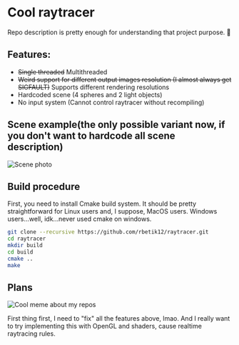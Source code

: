 # Cool raytracer
Repo description is pretty enough for understanding that project purpose. 👀 


## Features:
- ~~Single threaded~~ Multithreaded
- ~~Weird support for different output images resolution (I almost always get SIGFAULT)~~ Supports different rendering resolutions
- Hardcoded scene (4 spheres and 2 light objects)
- No input system (Cannot control raytracer without recompiling)

## Scene example(the only possible variant now, if you don't want to hardcode all scene description)
![Scene photo](https://i.imgur.com/dJ907o6.png)

## Build procedure
First, you need to install Cmake build system. It should be pretty straightforward for Linux users and, I suppose, MacOS users. Windows users...well, idk...never used cmake on windows.

```sh
git clone --recursive https://github.com/rbetik12/raytracer.git
cd raytracer
mkdir build
cd build
cmake ..
make
```

## Plans
![Cool meme about my repos](https://i.imgur.com/79LMNek.jpg)

First thing first, I need to "fix" all the features above, lmao. And I really want to try implementing this with OpenGL and shaders, cause realtime raytracing rules.

